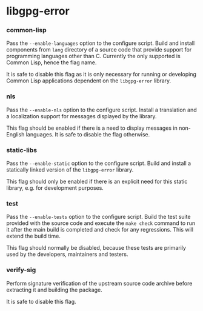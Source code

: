 # libgpg-error

### common-lisp
Pass the `--enable-languages` option to the configure script. Build and install components from `lang` directory of a source code that provide support for programming languages other than C. Currently the only supported is Common Lisp, hence the flag name.

It is safe to disable this flag as it is only necessary for running or developing Common Lisp applications dependent on the `libgpg-error` library.

### nls
Pass the `--enable-nls` option to the configure script. Install a translation and a localization support for messages displayed by the library.

This flag should be enabled if there is a need to display messages in non-English languages. It is safe to disable the flag otherwise.

### static-libs
Pass the `--enable-static` option to the configure script. Build and install a statically linked version of the `libgpg-error` library.

This flag should only be enabled if there is an explicit need for this static library, e.g. for development purposes.

### test
Pass the `--enable-tests` option to the configure script. Build the test suite provided with the source code and execute the `make check` command to run it after the main build is completed and check for any regressions. This will extend the build time.

This flag should normally be disabled, because these tests are primarily used by the developers, maintainers and testers.

### verify-sig
Perform signature verification of the upstream source code archive before extracting it and building the package.

It is safe to disable this flag.
